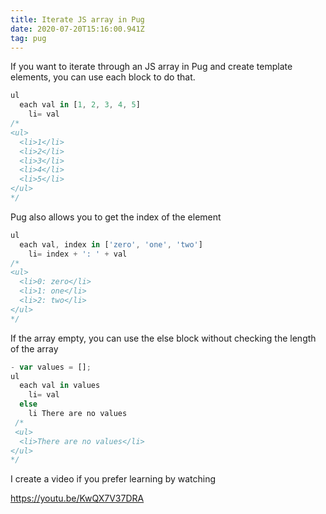 ```yaml
---
title: Iterate JS array in Pug
date: 2020-07-20T15:16:00.941Z
tag: pug
---
```


If you want to iterate through an JS array in Pug and create template elements, you can use each block to do that.

```javascript
ul
  each val in [1, 2, 3, 4, 5]
    li= val
/*
<ul>
  <li>1</li>
  <li>2</li>
  <li>3</li>
  <li>4</li>
  <li>5</li>
</ul>
*/
```

Pug also allows you to get the index of the element

```javascript
ul
  each val, index in ['zero', 'one', 'two']
    li= index + ': ' + val
/*
<ul>
  <li>0: zero</li>
  <li>1: one</li>
  <li>2: two</li>
</ul>
*/
```

If the array empty, you can use the else block without checking the length of the array

```javascript
- var values = [];
ul
  each val in values
    li= val
  else
    li There are no values
 /*
 <ul>
  <li>There are no values</li>
</ul>
*/
```

I create a video if you prefer learning by watching

https://youtu.be/KwQX7V37DRA

